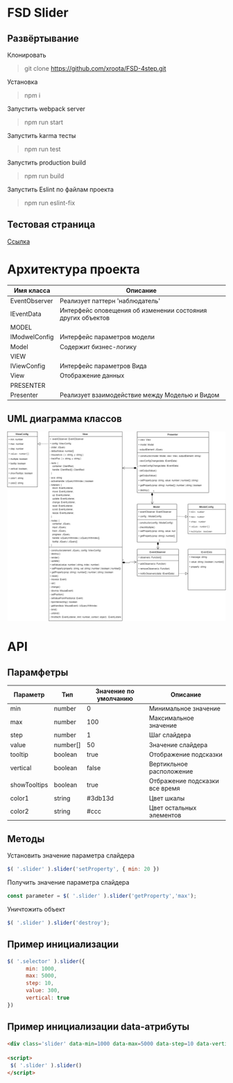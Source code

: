 # FSD Slider

## Развёртывание
Клонировать
>git clone https://github.com/xroota/FSD-4step.git

Установка
>npm i

Запустить webpack server
>npm run start

Запустить karma тесты
>npm run test

Запустить production build
>npm run build

Запустить Eslint по файлам проекта
> npm run eslint-fix


## Тестовая страница 

[Ссылка](https://xroota.github.io/FSD-4step/dist/index.html)

# Архитектура проекта

Имя класса      | Описание
----------------|----------------------               |
EventObserver   | Реализует паттерн 'наблюдатель'
IEventData      | Интерфейс оповещения об изменении состояния других объектов
MODEL           | 
IModwelConfig   | Интерфейс параметров модели
Model           | Содержит бизнес-логику
VIEW            | 
IViewConfig     | Интерфейс параметров Вида
View            | Отображение данных
PRESENTER       | 
Presenter       | Реализует взаимодействие между Моделью и Видом

## UML диаграмма классов

![Diagram](https://github.com/xroota/FSD-4step/blob/master/uml.png)

# API

## Парамфетры
Параметр         |Тип       |Значение по умолчанию|Описание
-----------------|----------|---------------------|-----------------
min              |number    |0                    |Минимальное значение
max              |number    |100                  |Максимальное значение
step             |number    |1                    |Шаг слайдера
value            |number[]  |50                   |Значение слайдера
tooltip          |boolean   |true                 |Отображение подсказки
vertical         |boolean   |false                |Вертикльное расположение
showTooltips     |boolean   |true                 |Отбражение подсказки все время
color1           |string    |#3db13d              |Цвет шкалы 
color2           |string    |#ccc                 |Цвет остальных элементов

## Методы

Установить значение параметра слайдера
```JavaScript
$( '.slider' ).slider('setProperty', { min: 20 })
```

Получить значение параметра слайдера

```JavaScript
const parameter = $( '.slider' ).slider('getProperty','max');
```

Уничтожить объект
```JavaScript
$( '.slider' ).slider('destroy');
```

## Пример инициализации

```JavaScript
$( '.selector' ).slider({
      min: 1000, 
      max: 5000, 
      step: 10,
      value: 300,
      vertical: true
})
```

## Пример инициализации data-атрибуты

```html
<div class='slider' data-min=1000 data-max=5000 data-step=10 data-vertical='true' data-value=300></div>

<script>
 $( '.slider' ).slider()
</script>
```